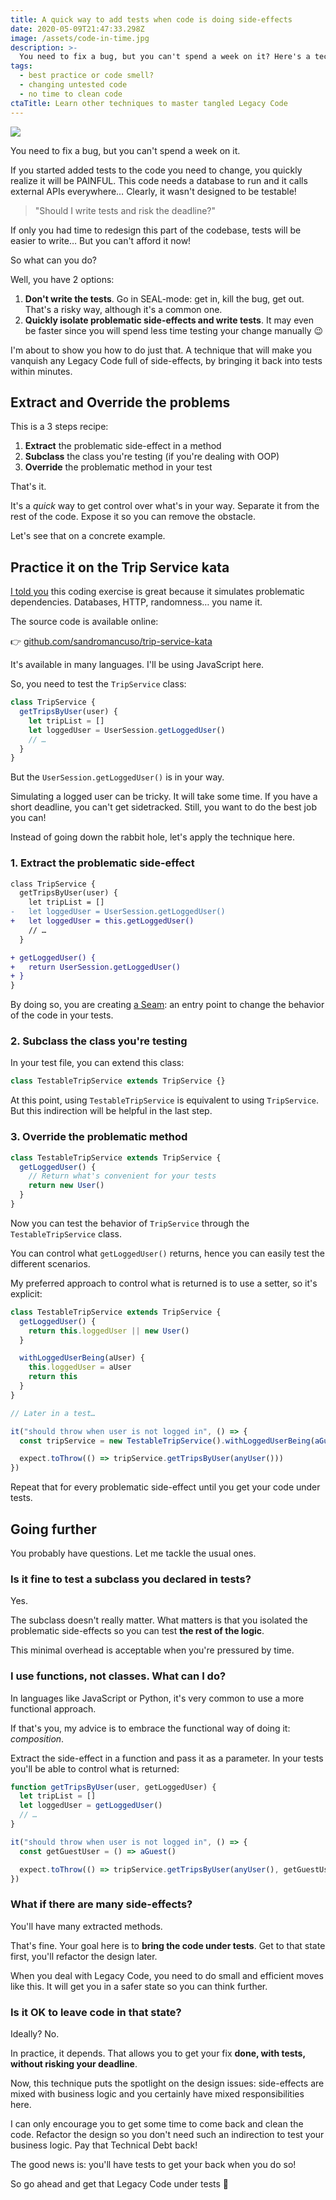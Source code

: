```yaml
---
title: A quick way to add tests when code is doing side-effects
date: 2020-05-09T21:47:33.298Z
image: /assets/code-in-time.jpg
description: >-
  You need to fix a bug, but you can't spend a week on it? Here's a technique to isolate problematic side-effects and write tests within minutes.
tags:
  - best practice or code smell?
  - changing untested code
  - no time to clean code
ctaTitle: Learn other techniques to master tangled Legacy Code
---
```


![](/assets/code-in-time.jpg)

You need to fix a bug, but you can't spend a week on it.

If you started added tests to the code you need to change, you quickly realize it will be PAINFUL. This code needs a database to run and it calls external APIs everywhere… Clearly, it wasn't designed to be testable!

> "Should I write tests and risk the deadline?"

If only you had time to redesign this part of the codebase, tests will be easier to write… But you can't afford it now!

So what can you do?

Well, you have 2 options:

1. **Don't write the tests**. Go in SEAL-mode: get in, kill the bug, get out. That's a risky way, although it's a common one.
2. **Quickly isolate problematic side-effects and write tests**. It may even be faster since you will spend less time testing your change manually 😉

I'm about to show you how to do just that. A technique that will make you vanquish any Legacy Code full of side-effects, by bringing it back into tests within minutes.

## Extract and Override the problems

This is a 3 steps recipe:

1. **Extract** the problematic side-effect in a method
2. **Subclass** the class you're testing (if you're dealing with OOP)
3. **Override** the problematic method in your test

That's it.

It's a _quick_ way to get control over what's in your way. Separate it from the rest of the code. Expose it so you can remove the obstacle.

Let's see that on a concrete example.

## Practice it on the Trip Service kata

[I told you](../5-coding-exercises-to-practice-refactoring-legacy-code) this coding exercise is great because it simulates problematic dependencies. Databases, HTTP, randomness… you name it.

The source code is available online:

👉 [github.com/sandromancuso/trip-service-kata](https://github.com/sandromancuso/trip-service-kata)

It's available in many languages. I'll be using JavaScript here.

So, you need to test the `TripService` class:

```js
class TripService {
  getTripsByUser(user) {
    let tripList = []
    let loggedUser = UserSession.getLoggedUser()
    // …
  }
}
```

But the `UserSession.getLoggedUser()` is in your way.

Simulating a logged user can be tricky. It will take some time. If you have a short deadline, you can't get sidetracked. Still, you want to do the best job you can!

Instead of going down the rabbit hole, let's apply the technique here.

### 1. Extract the problematic side-effect

```diff
class TripService {
  getTripsByUser(user) {
    let tripList = []
-   let loggedUser = UserSession.getLoggedUser()
+   let loggedUser = this.getLoggedUser()
    // …
  }

+ getLoggedUser() {
+   return UserSession.getLoggedUser()
+ }
}
```

By doing so, you are creating [a Seam](../key-points-of-working-effectively-with-legacy-code#identify-seams-to-break-your-code-dependencies): an entry point to change the behavior of the code in your tests.

### 2. Subclass the class you're testing

In your test file, you can extend this class:

```js
class TestableTripService extends TripService {}
```

At this point, using `TestableTripService` is equivalent to using `TripService`. But this indirection will be helpful in the last step.

### 3. Override the problematic method

```js
class TestableTripService extends TripService {
  getLoggedUser() {
    // Return what's convenient for your tests
    return new User()
  }
}
```

Now you can test the behavior of `TripService` through the `TestableTripService` class.

You can control what `getLoggedUser()` returns, hence you can easily test the different scenarios.

My preferred approach to control what is returned is to use a setter, so it's explicit:

```js
class TestableTripService extends TripService {
  getLoggedUser() {
    return this.loggedUser || new User()
  }

  withLoggedUserBeing(aUser) {
    this.loggedUser = aUser
    return this
  }
}

// Later in a test…

it("should throw when user is not logged in", () => {
  const tripService = new TestableTripService().withLoggedUserBeing(aGuest())

  expect.toThrow(() => tripService.getTripsByUser(anyUser()))
})
```

Repeat that for every problematic side-effect until you get your code under tests.

## Going further

You probably have questions. Let me tackle the usual ones.

### Is it fine to test a subclass you declared in tests?

Yes.

The subclass doesn't really matter. What matters is that you isolated the problematic side-effects so you can test **the rest of the logic**.

This minimal overhead is acceptable when you're pressured by time.

### I use functions, not classes. What can I do?

In languages like JavaScript or Python, it's very common to use a more functional approach.

If that's you, my advice is to embrace the functional way of doing it: _composition_.

Extract the side-effect in a function and pass it as a parameter. In your tests you'll be able to control what is returned:

```js
function getTripsByUser(user, getLoggedUser) {
  let tripList = []
  let loggedUser = getLoggedUser()
  // …
}
```

```js
it("should throw when user is not logged in", () => {
  const getGuestUser = () => aGuest()

  expect.toThrow(() => tripService.getTripsByUser(anyUser(), getGuestUser))
})
```

### What if there are many side-effects?

You'll have many extracted methods.

That's fine. Your goal here is to **bring the code under tests**. Get to that state first, you'll refactor the design later.

When you deal with Legacy Code, you need to do small and efficient moves like this. It will get you in a safer state so you can think further.

### Is it OK to leave code in that state?

Ideally? No.

In practice, it depends. That allows you to get your fix **done, with tests, without risking your deadline**.

Now, this technique puts the spotlight on the design issues: side-effects are mixed with business logic and you certainly have mixed responsibilities here.

I can only encourage you to get some time to come back and clean the code. Refactor the design so you don't need such an indirection to test your business logic. Pay that Technical Debt back!

The good news is: you'll have tests to get your back when you do so!

So go ahead and get that Legacy Code under tests 🤠
